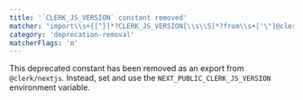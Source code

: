 ```yaml
---
title: '`CLERK_JS_VERSION` constant removed'
matcher: "import\\s+{[^}]*?CLERK_JS_VERSION[\\s\\S]*?from\\s+['\"]@clerk\\/nextjs[\\s\\S]*?['\"]"
category: 'deprecation-removal'
matcherFlags: 'm'
---
```


This deprecated constant has been removed as an export from `@clerk/nextjs`. Instead, set and use the `NEXT_PUBLIC_CLERK_JS_VERSION` environment variable.
